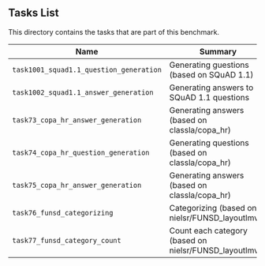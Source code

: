 ## Tasks List 

This directory contains the tasks that are part of this benchmark. 


Name | Summary | Category
---- | ----------- | --------
`task1001_squad1.1_question_generation` | Generating guestions (based on SQuAD 1.1) | Question Generation  
`task1002_squad1.1_answer_generation` | Generating answers to SQuAD 1.1 questions | Answer Generation
`task73_copa_hr_answer_generation` | Generating answers (based on classla/copa_hr) | Answer Generation
`task74_copa_hr_question_generation` | Generating questions (based on classla/copa_hr) | Question Generation
`task75_copa_hr_answer_generation` | Generating answers (based on classla/copa_hr) | Answer Generation
`task76_funsd_categorizing` | Categorizing (based on nielsr/FUNSD_layoutlmv2) | Classification
`task77_funsd_category_count` | Count each category (based on nielsr/FUNSD_layoutlmv2) | Classification
